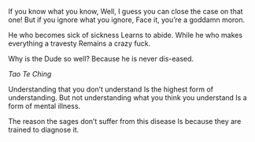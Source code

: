 If you know what you know,
Well, I guess you can close the case on that one!
But if you ignore what you ignore,
Face it, you’re a goddamn moron.

He who becomes sick of sickness
Learns to abide.
While he who makes everything a travesty
Remains a crazy fuck.

Why is the Dude so well?
Because he is never dis-eased.

*Tao Te Ching*

Understanding that you don’t understand
Is the highest form of understanding.
But not understanding what you think you understand
Is a form of mental illness.

The reason the sages don’t suffer from this disease
Is because they are trained to diagnose it.